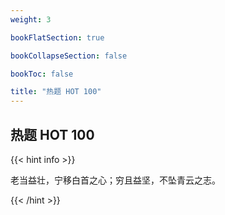 ```yaml
---
weight: 3

bookFlatSection: true

bookCollapseSection: false

bookToc: false

title: "热题 HOT 100"
---
```


## 热题 HOT 100

{{< hint info >}}

老当益壮，宁移白首之心；穷且益坚，不坠青云之志。

{{< /hint >}}


